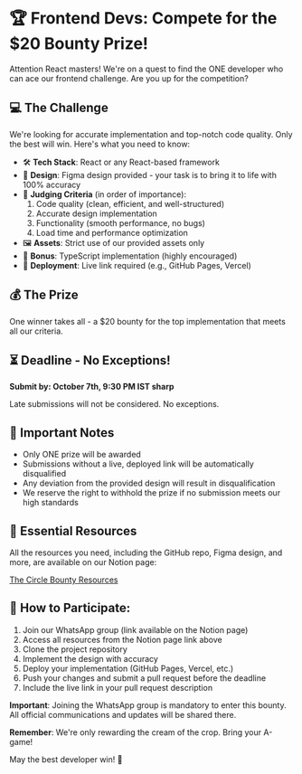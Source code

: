 # 🏆 Frontend Devs: Compete for the $20 Bounty Prize!

Attention React masters! We're on a quest to find the ONE developer who can ace our frontend challenge. Are you up for the competition?

## 💻 The Challenge

We're looking for accurate implementation and top-notch code quality. Only the best will win. Here's what you need to know:

- 🛠️ **Tech Stack**: React or any React-based framework
- 🎨 **Design**: Figma design provided - your task is to bring it to life with 100% accuracy
- 🏅 **Judging Criteria** (in order of importance): 
  1. Code quality (clean, efficient, and well-structured)
  2. Accurate design implementation
  3. Functionality (smooth performance, no bugs)
  4. Load time and performance optimization
- 🖼️ **Assets**: Strict use of our provided assets only
- 🌟 **Bonus**: TypeScript implementation (highly encouraged)
- 🔗 **Deployment**: Live link required (e.g., GitHub Pages, Vercel)

## 💰 The Prize

One winner takes all - a $20 bounty for the top implementation that meets all our criteria.

## ⏳ Deadline - No Exceptions!

**Submit by: October 7th, 9:30 PM IST sharp**

Late submissions will not be considered. No exceptions.

## 🚫 Important Notes

- Only ONE prize will be awarded
- Submissions without a live, deployed link will be automatically disqualified
- Any deviation from the provided design will result in disqualification
- We reserve the right to withhold the prize if no submission meets our high standards

## 🔗 Essential Resources

All the resources you need, including the GitHub repo, Figma design, and more, are available on our Notion page:

[The Circle Bounty Resources](https://evanescent-arch-6e8.notion.site/The-Circle-Bounty-ecaaa455dadc46129fe45b35f7038ec2)

## 🚀 How to Participate:

1. Join our WhatsApp group (link available on the Notion page)
2. Access all resources from the Notion page link above
3. Clone the project repository
4. Implement the design with accuracy
5. Deploy your implementation (GitHub Pages, Vercel, etc.)
6. Push your changes and submit a pull request before the deadline
7. Include the live link in your pull request description

**Important**: Joining the WhatsApp group is mandatory to enter this bounty. All official communications and updates will be shared there.

**Remember**: We're only rewarding the cream of the crop. Bring your A-game!

May the best developer win! 💪
